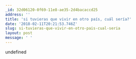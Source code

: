 ```yaml
---
_id: 32d06120-0f69-11e8-ae35-2d4bacaccd25
address: ''
title: 'si tuvieras que vivir en otro país, cuál sería?'
date: '2018-02-11T20:21:53.746Z'
slug: si-tuvieras-que-vivir-en-otro-pais-cual-seria
layout: post
message: ' '
---
```

undefined
